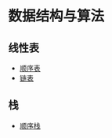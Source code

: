 数据结构与算法
===

## 线性表
- [顺序表](https://wangwei.one/posts/e7455888.html)
- [链表](https://wangwei.one/posts/cdd4b01b.html)

## 栈
- [顺序栈]()
